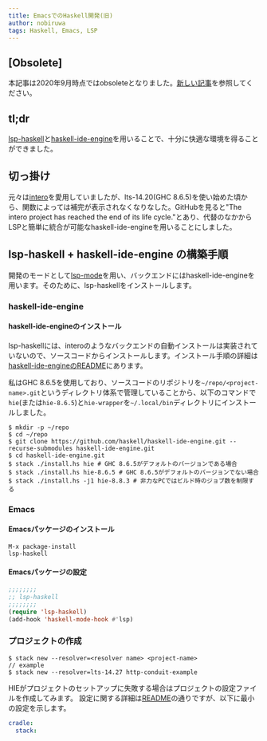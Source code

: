 ```yaml
---
title: EmacsでのHaskell開発(旧)
author: nobiruwa
tags: Haskell, Emacs, LSP
---
```


## [Obsolete]

本記事は2020年9月時点ではobsoleteとなりました。[新しい記事](./2020-09-21-emacs-as-haskell-ide.html)を参照してください。

## tl;dr


[lsp-haskell](https://github.com/emacs-lsp/lsp-haskell)と[haskell-ide-engine](https://github.com/haskell/haskell-ide-engine)を用いることで、十分に快適な環境を得ることができました。

## 切っ掛け

元々は[intero](https://github.com/chrisdone/intero)を愛用していましたが、lts-14.20(GHC 8.6.5)を使い始めた頃から、関数によっては補完が表示されなくなりなした。GitHubを見ると"The intero project has reached the end of its life cycle."とあり、代替のなかからLSPと簡単に統合が可能なhaskell-ide-engineを用いることにしました。

## lsp-haskell + haskell-ide-engine の構築手順

開発のモードとして[lsp-mode](https://github.com/emacs-lsp/lsp-mode)を用い、バックエンドにはhaskell-ide-engineを用います。そのために、lsp-haskellをインストールします。

### haskell-ide-engine

#### haskell-ide-engineのインストール

lsp-haskellには、interoのようなバックエンドの自動インストールは実装されていないので、ソースコードからインストールします。インストール手順の詳細は[haskell-ide-engineのREADME](https://github.com/haskell/haskell-ide-engine#installation-from-source)にあります。

私はGHC 8.6.5を使用しており、ソースコードのリポジトリを`~/repo/<project-name>.git`というディレクトリ体系で管理していることから、以下のコマンドで`hie`(または`hie-8.6.5`)と`hie-wrapper`を`~/.local/bin`ディレクトリにインストールしました。

```console
$ mkdir -p ~/repo
$ cd ~/repo
$ git clone https://github.com/haskell/haskell-ide-engine.git --recurse-submodules haskell-ide-engine.git
$ cd haskell-ide-engine.git
$ stack ./install.hs hie # GHC 8.6.5がデフォルトのバージョンである場合
$ stack ./install.hs hie-8.6.5 # GHC 8.6.5がデフォルトのバージョンでない場合
$ stack ./install.hs -j1 hie-8.8.3 # 非力なPCではビルド時のジョブ数を制限する
```

### Emacs

#### Emacsパッケージのインストール

```emacs
M-x package-install
lsp-haskell
```

#### Emacsパッケージの設定

```lisp
;;;;;;;;
;; lsp-haskell
;;;;;;;;
(require 'lsp-haskell)
(add-hook 'haskell-mode-hook #'lsp)
```

### プロジェクトの作成

```console
$ stack new --resolver=<resolver name> <project-name>
// example
$ stack new --resolver=lts-14.27 http-conduit-example
```

HIEがプロジェクトのセットアップに失敗する場合はプロジェクトの設定ファイルを作成してみます。
設定に関する詳細は[README](https://github.com/haskell/haskell-ide-engine#project-configuration)の通りですが、以下に最小の設定を示します。

```yaml
cradle:
  stack:
```
